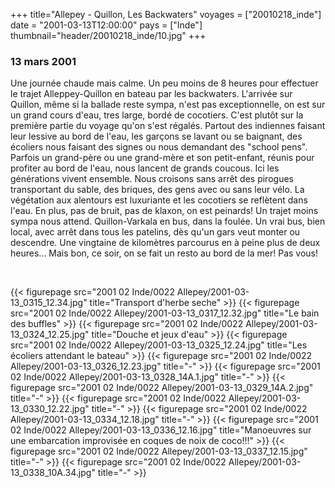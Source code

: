 +++
title="Allepey - Quillon, Les Backwaters"
voyages = ["20010218_inde"]
date = "2001-03-13T12:00:00"
pays = ["Inde"]
thumbnail="header/20010218_inde/10.jpg"
+++
### 13 mars 2001

Une journée chaude mais calme. Un peu moins de 8 heures pour effectuer le trajet 
Alleppey-Quillon en bateau par les backwaters. L'arrivée sur Quillon, même si 
la ballade reste sympa, n'est pas exceptionnelle, on est sur un grand cours 
d'eau, tres large, bordé de cocotiers. C'est plutôt sur la première partie du 
voyage qu'on s'est régalés. Partout des indiennes faisant leur lessive au bord 
de l'eau, les garçons se lavant ou se baignant, des écoliers nous faisant des 
signes ou nous demandant des "school pens". Parfois un grand-père ou une grand-mère 
et son petit-enfant, réunis pour profiter au bord de l'eau, nous lancent de 
grands coucous. Ici les générations vivent ensemble. Nous croisons sans arrêt 
des pirogues transportant du sable, des briques, des gens avec ou sans leur 
vélo. La végétation aux alentours est luxuriante et les cocotiers se reflètent 
dans l'eau. En plus, pas de bruit, pas de klaxon, on est peinards! Un trajet 
moins sympa nous attend. Quillon-Varkala en bus, dans la foulée. Un vrai bus, 
bien local, avec arrêt dans tous les patelins, dès qu'un gars veut monter ou 
descendre. Une vingtaine de kilomètres parcourus en à peine plus de deux heures... 
Mais bon, ce soir, on se fait un resto au bord de la mer! Pas vous!

&nbsp;


{{< figurepage src="2001 02 Inde/0022 Allepey/2001-03-13_0315_12.34.jpg" title="Transport d'herbe seche"  >}}
{{< figurepage src="2001 02 Inde/0022 Allepey/2001-03-13_0317_12.32.jpg" title="Le bain des buffles"  >}}
{{< figurepage src="2001 02 Inde/0022 Allepey/2001-03-13_0324_12.25.jpg" title="Douche et jeux d'eau"  >}}
{{< figurepage src="2001 02 Inde/0022 Allepey/2001-03-13_0325_12.24.jpg" title="Les écoliers attendant le bateau"  >}}
{{< figurepage src="2001 02 Inde/0022 Allepey/2001-03-13_0326_12.23.jpg" title="-"  >}}
{{< figurepage src="2001 02 Inde/0022 Allepey/2001-03-13_0328_14A.1.jpg" title="-"  >}}
{{< figurepage src="2001 02 Inde/0022 Allepey/2001-03-13_0329_14A.2.jpg" title="-"  >}}
{{< figurepage src="2001 02 Inde/0022 Allepey/2001-03-13_0330_12.22.jpg" title="-"  >}}
{{< figurepage src="2001 02 Inde/0022 Allepey/2001-03-13_0334_12.18.jpg" title="-"  >}}
{{< figurepage src="2001 02 Inde/0022 Allepey/2001-03-13_0336_12.16.jpg" title="Manoeuvres sur une embarcation improvisée en coques de noix de coco!!!"  >}}
{{< figurepage src="2001 02 Inde/0022 Allepey/2001-03-13_0337_12.15.jpg" title="-"  >}}
{{< figurepage src="2001 02 Inde/0022 Allepey/2001-03-13_0338_10A.34.jpg" title="-"  >}}


